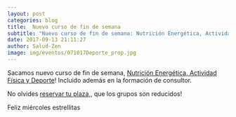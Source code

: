 ```yaml
---
layout: post
categories: blog
title:  Nuevo curso de fin de semana
subtitle: "Nuevo curso de fin de semana: Nutrición Energética, Actividad Física y Deporte"
date: 2017-09-13 21:11:27
author: Salud-Zen
image: img/eventos/071017Deporte_prop.jpg
---
```

Sacamos nuevo curso de fin de semana, <a href="/evento/2017/10/07/curso-deporte.html"> Nutrición Energética, Actividad Física y Deporte</a>! Incluido además en la formación de consultor.  

No olvides <a href="mailto:estilodevida@salud-zen.com?Subject=Curso de Deporte-Reserva de Plaza&body=%0A%0A Me gustaría reservar una plaza para el curso de Nutrición Energética, Actividad Física y Deporte. Mis datos Personales son:%0A%0A   -Nombre:%0A%0A   -Apellidos:%0A%0A   -Fecha de nacimiento:%0A%0A   -Teléfono:%0A%0A">reservar tu plaza</a>,, que los grupos son reducidos!

Feliz miércoles estrellitas
<a href="https://salud-zen.000webhostapp.com/evento/2017/10/07/curso-deporte.html"></a>
